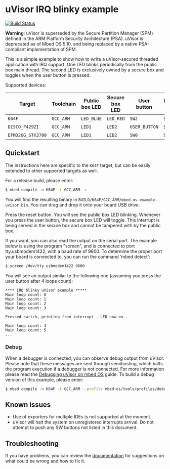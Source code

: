 # uVisor IRQ blinky example

[![Build Status](https://travis-ci.org/ARMmbed/mbed-os-example-uvisor.svg?branch=master)](https://travis-ci.org/ARMmbed/mbed-os-example-uvisor)

<span class="warnings">**Warning**: uVisor is superseded by the Secure Partition Manager (SPM) defined in the ARM Platform Security Architecture (PSA). uVisor is deprecated as of Mbed OS 5.10, and being replaced by a native PSA-compliant implementation of SPM.</span>

This is a simple example to show how to write a uVisor-secured threaded application with IRQ support. One LED blinks periodically from the public box main thread. The second LED is exclusively owned by a secure box and toggles when the user button is pressed.

Supported devices:

| Target            | Toolchain | Public box LED | Secure box LED | User button   | Baud rate |
|-------------------|-----------|----------------|----------------|---------------|-----------|
| `K64F`            | `GCC_ARM` | `LED_BLUE`     | `LED_RED`      | `SW2`         | 9600      |
| `DISCO_F429ZI`    | `GCC_ARM` | `LED1`         | `LED2`         | `USER_BUTTON` | 9600      |
| `EFM32GG_STK3700` | `GCC_ARM` | `LED1`         | `LED2`         | `SW0`         | 9600      |

## Quickstart

The instructions here are specific to the `K64F` target, but can be easily extended to other supported targets as well.

For a release build, please enter:

```bash
$ mbed compile -m K64F -t GCC_ARM -c
```

You will find the resulting binary in `BUILD/K64F/GCC_ARM/mbed-os-example-uvisor.bin`. You can drag and drop it onto your board USB drive.

Press the reset button. You will see the public box LED blinking. Whenever you press the user button, the secure box LED will toggle. This interrupt is being served in the secure box and cannot be tampered with by the public box.

If you want, you can also read the output on the serial port. The example below is using the program "screen", and is connected to port tty.usbmodem1422, with a baud rate of 9600.  To determine the proper port your board is connected to, you can run the command 'mbed detect':

```bash
$ screen /dev/tty.usbmodem1422 9600
```

You will see an output similar to the following one (assuming you press the user button after 4 loops count):

```
**** IRQ blinky uVisor example *****
Main loop count: 0
Main loop count: 1
Main loop count: 2
Main loop count: 3

Pressed switch, printing from interrupt - LED now on.

Main loop count: 4
Main loop count: 5
...
```

### Debug

When a debugger is connected, you can observe debug output from uVisor. Please note that these messages are sent through semihosting, which halts the program execution if a debugger is not connected. For more information please read the [Debugging uVisor on mbed OS](https://github.com/ARMmbed/uvisor/blob/master/docs/lib/DEBUGGING.md) guide. To build a debug version of this example, please enter:

```bash
$ mbed compile -m K64F -t GCC_ARM --profile mbed-os/tools/profiles/debug.json -c
```

## Known issues

- Use of exporters for multiple IDEs is not supported at the moment.
- uVisor will halt the system on unregistered interrupts arrival. Do not attempt to push any SW buttons not listed in this document.

## Troubleshooting

If you have problems, you can review the [documentation](https://os.mbed.com/docs/latest/tutorials/debugging.html) for suggestions on what could be wrong and how to fix it.
